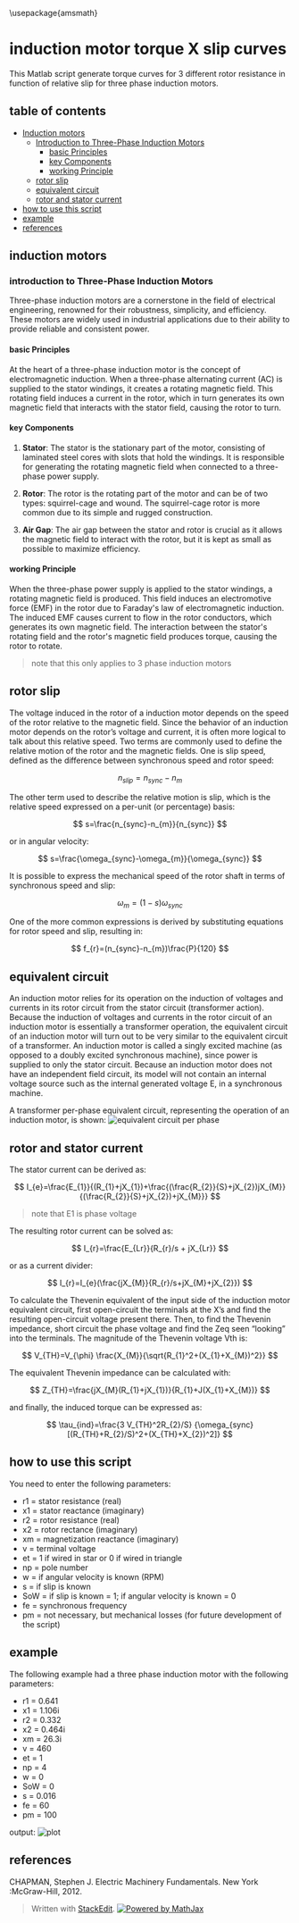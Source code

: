 <script id="MathJax-script" async src="https://cdn.jsdelivr.net/npm/mathjax@3/es5/tex-mml-chtml.js"></script>
\usepackage{amsmath}
# induction motor torque X slip curves
This Matlab script generate torque curves for 3 different rotor resistance in function of relative slip for three phase induction motors.
## table of contents
* [Induction motors](#Induction-motors)
	* [Introduction to Three-Phase Induction Motors](#Introduction-to-Three-Phase-Induction-Motors)
		* [basic Principles](#Basic-Principles)
		* [key Components](#Key-Components)
		* [working Principle](#Working-Principle)
	* [rotor slip](#rotor-slip)
	* [equivalent circuit](#equivalent-circuit)
	* [rotor and stator current](#rotor-and-stator-current)
* [how to use this script](#how-to-use-this-script)
* [example](#example)
* [references](#references)

## induction motors
### introduction to Three-Phase Induction Motors

Three-phase induction motors are a cornerstone in the field of electrical engineering, renowned for their robustness, simplicity, and efficiency. These motors are widely used in industrial applications due to their ability to provide reliable and consistent power. 

#### basic Principles

At the heart of a three-phase induction motor is the concept of electromagnetic induction. When a three-phase alternating current (AC) is supplied to the stator windings, it creates a rotating magnetic field. This rotating field induces a current in the rotor, which in turn generates its own magnetic field that interacts with the stator field, causing the rotor to turn. 

#### key Components

1. **Stator**: The stator is the stationary part of the motor, consisting of laminated steel cores with slots that hold the windings. It is responsible for generating the rotating magnetic field when connected to a three-phase power supply.

2. **Rotor**: The rotor is the rotating part of the motor and can be of two types: squirrel-cage and wound. The squirrel-cage rotor is more common due to its simple and rugged construction.

3. **Air Gap**: The air gap between the stator and rotor is crucial as it allows the magnetic field to interact with the rotor, but it is kept as small as possible to maximize efficiency.

#### working Principle

When the three-phase power supply is applied to the stator windings, a rotating magnetic field is produced. This field induces an electromotive force (EMF) in the rotor due to Faraday's law of electromagnetic induction. The induced EMF causes current to flow in the rotor conductors, which generates its own magnetic field. The interaction between the stator's rotating field and the rotor's magnetic field produces torque, causing the rotor to rotate.
> note that this only applies to 3 phase induction motors
## rotor slip
The voltage induced in the rotor of a induction motor depends on the speed of the rotor relative to the magnetic field. Since the behavior of an induction motor depends on the rotor’s voltage and current, it is often more logical to talk about this relative speed. Two terms are commonly used to define the relative motion of the rotor and the magnetic fields. One is slip speed, defined as the difference between synchronous speed and rotor speed: 

$$
n_{slip}=n_{sync}-n_{m}
$$

The other term used to describe the relative motion is slip, which is the relative speed expressed on a per-unit (or percentage) basis:

$$
s=\frac{n_{sync}-n_{m}}{n_{sync}}
$$

or in angular velocity:

$$
s=\frac{\omega_{sync}-\omega_{m}}{\omega_{sync}}
$$

It is possible to express the mechanical speed of the rotor shaft in terms of synchronous speed and slip:

$$
\omega_{m}=(1-s)\omega_{sync}
$$

One of the more common expressions is derived by substituting equations for rotor speed and slip, resulting in:

$$
f_{r}=(n_{sync}-n_{m})\frac{P}{120}
$$

## equivalent circuit
An induction motor relies for its operation on the induction of voltages and currents in its rotor circuit from the stator circuit (transformer action). Because the induction of voltages and currents in the rotor circuit of an induction motor is essentially a transformer operation, the equivalent circuit of an induction motor will turn out to be very similar to the equivalent circuit of a transformer. An induction motor is called a singly excited machine (as opposed to a doubly excited synchronous machine), since power is supplied to only the stator circuit. Because an induction motor does not have an independent field circuit, its model will not contain an internal voltage source such as the internal generated voltage E, in a synchronous machine.

A transformer per-phase equivalent circuit, representing the operation of an induction motor, is shown:
![equivalent circuit per phase](https://i.ibb.co/Jx5ZGWw/Screenshot-116.png)
## rotor and stator current
The stator current can be derived as:

$$
I_{e}=\frac{E_{1}}{(R_{1}+jX_{1})+\frac{(\frac{R_{2}}{S}+jX_{2})jX_{M}}{(\frac{R_{2}}{S}+jX_{2})+jX_{M}}}
$$

>note that E1 is phase voltage

The resulting rotor current can be solved as:

$$
I_{r}=\frac{E_{Lr}}{R_{r}/s + jX_{Lr}}
$$

or as a current divider:

$$
I_{r}=I_{e}(\frac{jX_{M}}{R_{r}/s+jX_{M}+jX_{2}})
$$

To calculate the Thevenin equivalent of the input side of the induction motor equivalent circuit, first open-circuit the terminals at the X’s and find the resulting open-circuit voltage present there. Then, to find the Thevenin impedance, short circuit the phase voltage and find the Zeq seen “looking” into the terminals. The magnitude of the Thevenin voltage Vth is:

$$
V_{TH}=V_{\phi} \frac{X_{M}}{\sqrt{R_{1}^2+(X_{1}+X_{M})^2}}
$$

The equivalent Thevenin impedance can be calculated with:

$$
Z_{TH}=\frac{jX_{M}(R_{1}+jX_{1})}{R_{1}+J(X_{1}+X_{M})}
$$

and finally, the induced torque can be expressed as:

$$
\tau_{ind}=\frac{3	V_{TH}^2R_{2}/S} {\omega_{sync}[(R_{TH}+R_{2}/S)^2+(X_{TH}+X_{2})^2]}
$$

##  how to use this script
You need to enter the following parameters:

 - r1 = stator resistance (real)
 - x1 = stator reactance (imaginary)
 - r2 = rotor resistance (real)
 - x2 = rotor rectance (imaginary)
 - xm = magnetization reactance (imaginary)
 - v = terminal voltage
 - et = 1 if wired in star or 0 if wired in triangle
 - np = pole number
 - w = if angular velocity is known (RPM)
 - s = if slip is known
 - SoW = if slip is known = 1; if angular velocity is known = 0
 - fe = synchronous frequency
 - pm = not necessary, but mechanical losses (for future development of the script)

 ## example
 The following example had a three phase induction motor with the following parameters:
 - r1 = 0.641
 - x1 = 1.106i
 - r2 = 0.332
 - x2 = 0.464i
 - xm = 26.3i
 - v = 460
 - et = 1
 - np = 4
 - w = 0
 - SoW = 0
 - s = 0.016
 - fe = 60
 - pm = 100


output:
![plot](https://i.ibb.co/qCvRLRp/Figure-1.png)
## references
CHAPMAN, Stephen J. Electric Machinery Fundamentals. New York :McGraw-Hill, 2012.


> Written with [StackEdit](https://stackedit.io/).
> <a href="https://www.mathjax.org">
    <img title="Powered by MathJax"
    src="https://www.mathjax.org/badge/badge.gif"
    border="0" alt="Powered by MathJax" />
</a>
